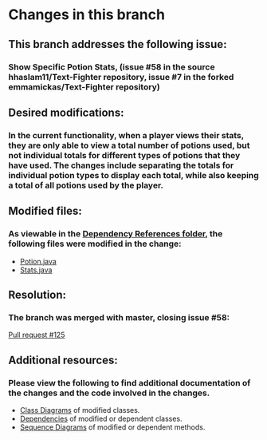 # Changes in this branch

## This branch addresses the following issue:
### Show Specific Potion Stats, (issue #58 in the source hhaslam11/Text-Fighter repository, issue #7 in the forked emmamickas/Text-Fighter repository)

## Desired modifications:
### In the current functionality, when a player views their stats, they are only able to view a total number of potions used, but not individual totals for different types of potions that they have used. The changes include separating the totals for individual potion types to display each total, while also keeping a total of all potions used by the player.

## Modified files:
### As viewable in the [Dependency References folder](https://github.com/emmamickas/Text-Fighter/tree/ShowSpecificPotionStats/Dependency%20References), the following files were modified in the change:
 * [Potion.java](https://github.com/emmamickas/Text-Fighter/blob/ShowSpecificPotionStats/src/com/hotmail/kalebmarc/textfighter/player/Potion.java)
 * [Stats.java](https://github.com/emmamickas/Text-Fighter/blob/ShowSpecificPotionStats/src/com/hotmail/kalebmarc/textfighter/player/Stats.java)
 
 ## Resolution:
 ### The branch was merged with master, closing issue #58:
 [Pull request #125](https://github.com/hhaslam11/Text-Fighter/commit/659955becfa0eb803f4b214821f18dbef9419da8)
 
 ## Additional resources:
 ### Please view the following to find additional documentation of the changes and the code involved in the changes.
  * [Class Diagrams](https://github.com/emmamickas/Text-Fighter/tree/ShowSpecificPotionStats/Class%20Diagram) of modified classes.
  * [Dependencies](https://github.com/emmamickas/Text-Fighter/tree/ShowSpecificPotionStats/Dependency%20References) of modified or dependent classes.
  * [Sequence Diagrams](https://github.com/emmamickas/Text-Fighter/tree/ShowSpecificPotionStats/Sequence%20Diagrams) of modified or dependent methods.
